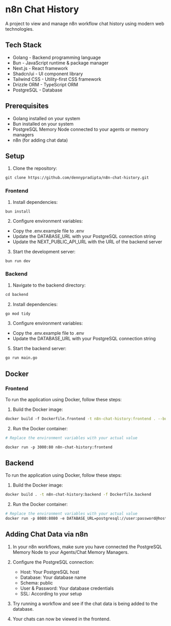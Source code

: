 # n8n Chat History

A project to view and manage n8n workflow chat history using modern web technologies.

## Tech Stack

- Golang - Backend programming language
- Bun - JavaScript runtime & package manager
- Next.js - React framework
- Shadcn/ui - UI component library
- Tailwind CSS - Utility-first CSS framework
- Drizzle ORM - TypeScript ORM
- PostgreSQL - Database

## Prerequisites

- Golang installed on your system
- Bun installed on your system
- PostgreSQL Memory Node connected to your agents or memory managers
- n8n (for adding chat data)

## Setup

1. Clone the repository:

```bash
git clone https://github.com/dennypradipta/n8n-chat-history.git
```

### Frontend

1. Install dependencies:

```
bun install
```

2. Configure environment variables:

- Copy the .env.example file to .env
- Update the DATABASE_URL with your PostgreSQL connection string
- Update the NEXT_PUBLIC_API_URL with the URL of the backend server

3. Start the development server:

```bash
bun run dev
```

### Backend

1. Navigate to the backend directory:

```bash
cd backend
```

2. Install dependencies:

```bash
go mod tidy
```

3. Configure environment variables:

- Copy the .env.example file to .env
- Update the DATABASE_URL with your PostgreSQL connection string

5. Start the backend server:

```bash
go run main.go
```

## Docker

### Frontend

To run the application using Docker, follow these steps:

1. Build the Docker image:

```bash
docker build -f Dockerfile.frontend -t n8n-chat-history:frontend . --build-arg NEXT_PUBLIC_API_URL=https://api.something.com
```

2. Run the Docker container:

```bash
# Replace the environment variables with your actual value

docker run -p 3000:80 n8n-chat-history:frontend

```

## Backend

To run the application using Docker, follow these steps:

1. Build the Docker image:

```bash
docker build . -t n8n-chat-history:backend -f Dockerfile.backend
```

2. Run the Docker container:

```bash
# Replace the environment variables with your actual value
docker run -p 8080:8080 -e DATABASE_URL=postgresql://user:password@host:port/database -e CHAT_URL=http://localhost:3000 n8n-chat-history:backend
```

## Adding Chat Data via n8n

1. In your n8n workflows, make sure you have connected the PostgreSQL Memory Node to your Agents/Chat Memory Managers.
2. Configure the PostgreSQL connection:

   - Host: Your PostgreSQL host
   - Database: Your database name
   - Schema: public
   - User & Password: Your database credentials
   - SSL: According to your setup

3. Try running a workflow and see if the chat data is being added to the database.
4. Your chats can now be viewed in the frontend.
